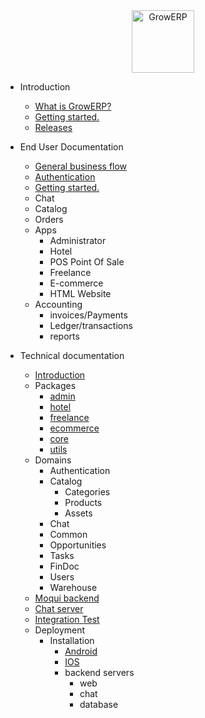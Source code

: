 <center><img src="https://raw.githubusercontent.com/growerp/growerp/master/packages/admin/assets/images/growerp.jpg" height="100" alt="GrowERP" /></center>

- Introduction
  * [What is GrowERP?](whatIsGrowerp.md)
  * [Getting started.](getStarted.md)
  * [Releases](releases.md)

- End User Documentation
  * [General business flow](userDoc/generalBusinessFlow.md)
  * [Authentication](userDoc/authentication.md)
  * [Getting started.](userDoc/getStarted.md)
  - Chat
  - Catalog
  - Orders
  - Apps
    - Administrator
    - Hotel
    - POS Point Of Sale
    - Freelance
    - E-commerce
    - HTML Website
  - Accounting
    - invoices/Payments
    - Ledger/transactions
    - reports

- Technical documentation
  - [Introduction](techIntroduction.md)
  - Packages
    - [admin](admin/README.md)
    - [hotel](hotel/README.md)
    - [freelance](freelance/README.md)
    - [ecommerce](ecommerce/README.md)
    - [core](core/README.md)
    - [utils](utils/README.md)
  - Domains
    - Authentication
    - Catalog
      - Categories
      - Products
      - Assets
    - Chat
    - Common
    - Opportunities
    - Tasks
    - FinDoc
    - Users
    - Warehouse
  - [Moqui backend](moquiBackend.md)
  - [Chat server](chatServer.md)
  - [Integration Test](integrationTest.md)
  - Deployment
    - Installation
      - [Android](fastlane/android/README.md)
      - [IOS](fastlane/ios/README.md)
      - backend servers
        - web
        - chat
        - database
